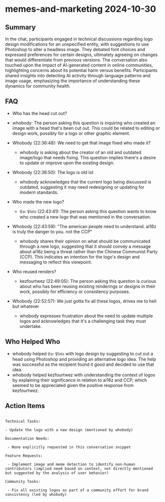 # memes-and-marketing 2024-10-30

## Summary

In the chat, participants engaged in technical discussions regarding logo design modifications for an unspecified
entity, with suggestions to use Photoshop to alter a headless image. They debated font choices and expressed preferences
for certain designs, ultimately agreeing on changes that would differentiate from previous versions. The conversation
also touched upon the impact of AI-generated content in online communities, highlighting concerns about its potential
harm versus benefits. Participants shared insights into detecting AI activity through language patterns and image usage,
emphasizing the importance of understanding these dynamics for community health.

## FAQ

- Who has the head cut out?
- whobody: The person asking this question is inquiring who created an image with a head that's been cut out. This could
  be related to editing or design work, possibly for a logo or other graphic element.

- Whobody (22:36:48): We need to get that image fixed who made it?

    - whobody is asking about the creator of an old and outdated image/logo that needs fixing. This question implies
      there's a desire to update or improve upon the existing design.

- Whobody (22:36:50): The logo is old lol

    - whobody acknowledges that the current logo being discussed is outdated, suggesting it may need redesigning or
      updating for modern standards.

- Who made the new logo?

    - 𝔈𝔵𝔢 𝔓𝔩𝔞𝔱𝔞 (22:43:41): The person asking this question wants to know who created a new logo that was mentioned in
      the conversation.

- Whobody (22:43:59): "The american people need to understand. ai16z is truly the danger to you. not the CCP"

    - whobody shares their opinion on what should be communicated through a new logo, suggesting that it should convey a
      message about ai16z being a threat rather than the Chinese Communist Party (CCP). This indicates an intention for
      the logo's design and messaging to reflect this viewpoint.

- Who reused renders?

    - kezfourtwez (22:49:05): The person asking this question is curious about who has been reusing existing renderings
      or designs in their work, possibly for efficiency or consistency purposes.

- Whobody (22:52:57): We just gotta fix all these logos, drives me to hell but whatever
    - whobody expresses frustration about the need to update multiple logos and acknowledges that it's a challenging
      task they must undertake.

## Who Helped Who

- whobody helped 𝔈𝔵𝔢 𝔓𝔩𝔞𝔱𝔞 with logo design by suggesting to cut out a head using Photoshop and providing an alternative
  logo idea. The help was successful as the recipient found it good and decided to use that idea.
- whobody helped kezfourtwez with understanding the context of logos by explaining their significance in relation to ai16z and CCP, which seemed to be appreciated given the positive response from kezfourtwez.

## Action Items

```

Technical Tasks:

- Update the logo with a new design (mentioned by whobody)

Documentation Needs:

 - None explicitly requested in this conversation snippet

Feature Requests:

 - Implement image and meme detection to identify non-human contributors (implied need based on context, not directly mentioned but suggested by the analysis of user behavior)

Community Tasks:

 - Fix all existing logos as part of a community effort for brand consistency (led by whobody)

```
